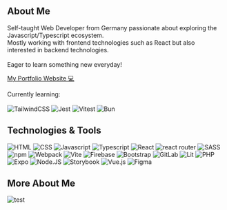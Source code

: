 ## About Me

Self-taught Web Developer from Germany passionate about exploring the Javascript/Typescript ecosystem.
<br/>
Mostly working with frontend technologies such as React but also interested in backend technologies.
<br/><br/>
Eager to learn something new everyday!

[My Portfolio Website 💻](https://JonasHencke.github.io/portfolio/#hero)

Currently learning:
<br/></br>
![TailwindCSS](https://img.shields.io/badge/tailwindcss-00BCFF?logo=tailwindcss&logoColor=white&style=for-the-badge)
![Jest](https://img.shields.io/badge/jest-98425B?logo=jest&logoColor=white&style=for-the-badge)
![Vitest](https://img.shields.io/badge/vitest-779E25?logo=vitest&logoColor=FCC72B&style=for-the-badge)
![Bun](https://img.shields.io/badge/Bun-000?logo=bun&logoColor=fff&style=for-the-badge)


## Technologies & Tools
![HTML](https://img.shields.io/badge/HTML-e34c26?logo=HTML5&logoColor=white&style=for-the-badge)
![CSS](https://img.shields.io/badge/CSS-2965f1?logo=CSS3&logoColor=white&style=for-the-badge)
![Javascript](https://img.shields.io/badge/Javascript-black?logo=Javascript&logoColor=ebde34&style=for-the-badge)
![Typescript](https://img.shields.io/badge/Typescript-3178C6?logo=Typescript&logoColor=white&style=for-the-badge)
![React](https://img.shields.io/badge/React-34baeb?logo=react&logoColor=white&style=for-the-badge)
![react router](https://img.shields.io/badge/react%20router-red?logo=react-router&logoColor=white&style=for-the-badge)
![SASS](https://img.shields.io/badge/SASS-cc6699?logo=sass&logoColor=white&style=for-the-badge)
![npm](https://img.shields.io/badge/npm-cb3837?logo=npm&logoColor=white&style=for-the-badge)
![Webpack](https://img.shields.io/badge/webpack-1c78c0?logo=webpack&logoColor=white&style=for-the-badge)
![Vite](https://img.shields.io/badge/Vite-A45EE9?logo=vite&logoColor=white&style=for-the-badge)
![Firebase](https://img.shields.io/badge/Firebase-FFA611?logo=firebase&logoColor=white&style=for-the-badge)
![Bootstrap](https://img.shields.io/badge/bootstrap-7E1BF9?logo=bootstrap&logoColor=white&style=for-the-badge)
![GitLab](https://img.shields.io/badge/gitlab-F56924?logo=gitlab&logoColor=white&style=for-the-badge)
![Lit](https://img.shields.io/badge/lit-4C65FF?logo=lit&logoColor=white&style=for-the-badge)
![PHP](https://img.shields.io/badge/php-787CB4?logo=php&logoColor=white&style=for-the-badge)
![Expo](https://img.shields.io/badge/expo-000121?logo=expo&logoColor=white&style=for-the-badge)
![Node.JS](https://img.shields.io/badge/node.js-5DAE47?logo=node.js&logoColor=white&style=for-the-badge)
![Storybook](https://img.shields.io/badge/storybook-FF4D89?logo=storybook&logoColor=white&style=for-the-badge)
![Vue.js](https://img.shields.io/badge/vue.js-48BA87?logo=vue.js&logoColor=white&style=for-the-badge)
![Figma](https://img.shields.io/badge/Figma-F24E1E?style=for-the-badge&logo=figma&logoColor=white)

## More About Me

![test](https://github-readme-stats.vercel.app/api/top-langs/?username=JonasHencke&theme=react)
